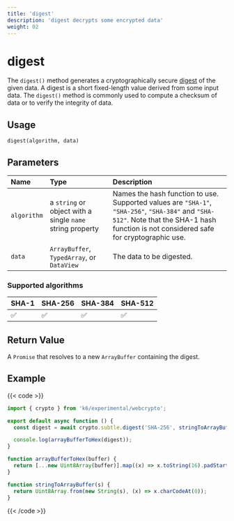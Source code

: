 ```yaml
---
title: 'digest'
description: 'digest decrypts some encrypted data'
weight: 02
---
```


# digest

The `digest()` method generates a cryptographically secure [digest](https://developer.mozilla.org/en-US/docs/Glossary/Digest) of the given data. A digest is a short fixed-length value derived from some input data. The `digest()` method is commonly used to compute a checksum of data or to verify the integrity of data.

## Usage

```
digest(algorithm, data)
```

## Parameters

| Name        | Type                                                      | Description                                                                                                                                                                               |
| :---------- | :-------------------------------------------------------- | :---------------------------------------------------------------------------------------------------------------------------------------------------------------------------------------- |
| `algorithm` | a `string` or object with a single `name` string property | Names the hash function to use. Supported values are `"SHA-1"`, `"SHA-256"`, `"SHA-384"` and `"SHA-512"`. Note that the SHA-1 hash function is not considered safe for cryptographic use. |
| `data`      | `ArrayBuffer`, `TypedArray`, or `DataView`                | The data to be digested.                                                                                                                                                                  |

### Supported algorithms

| SHA-1 | SHA-256 | SHA-384 | SHA-512 |
| :---- | :------ | :------ | :------ |
| ✅    | ✅      | ✅      | ✅      |

## Return Value

A `Promise` that resolves to a new `ArrayBuffer` containing the digest.

## Example

{{< code >}}

```javascript
import { crypto } from 'k6/experimental/webcrypto';

export default async function () {
  const digest = await crypto.subtle.digest('SHA-256', stringToArrayBuffer('Hello, world!'));

  console.log(arrayBufferToHex(digest));
}

function arrayBufferToHex(buffer) {
  return [...new Uint8Array(buffer)].map((x) => x.toString(16).padStart(2, '0')).join('');
}

function stringToArrayBuffer(s) {
  return Uint8Array.from(new String(s), (x) => x.charCodeAt(0));
}
```

{{< /code >}}
